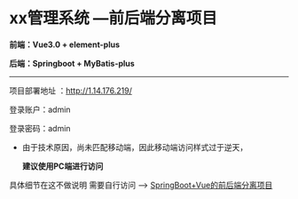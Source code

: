 # xx管理系统 —前后端分离项目

**前端：Vue3.0 + element-plus**

**后端：Springboot + MyBatis-plus**

---

项目部署地址 ：http://1.14.176.219/

登录账户：admin

登录密码：admin

- 由于技术原因，尚未匹配移动端，因此移动端访问样式过于逆天，

  **建议使用PC端进行访问**

具体细节在这不做说明 需要自行访问 --> [SpringBoot+Vue的前后端分离项目](http://year21.top/2022/07/07/ManagementSystem/)

